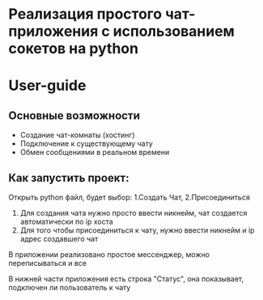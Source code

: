 # Реализация простого чат-приложения с использованием сокетов на python 
# User-guide
## Основные возможности
- Создание чат-комнаты (хостинг)
- Подключение к существующему чату
- Обмен сообщениями в реальном времени

## Как запустить проект:
Открыть python файл, будет выбор: 1.Создать Чат, 2.Присоединиться
1. Для создания чата нужно просто ввести никнейм, чат создается автоматически по ip хоста
2. Для того чтобы присоединиться к чату, нужно ввести никнейм и ip адрес создавшего чат

В приложении реализовано простое мессенджер, можно переписываться и все

В нижней части приложения есть строка "Статус", она показывает, подключен ли пользователь к чату
